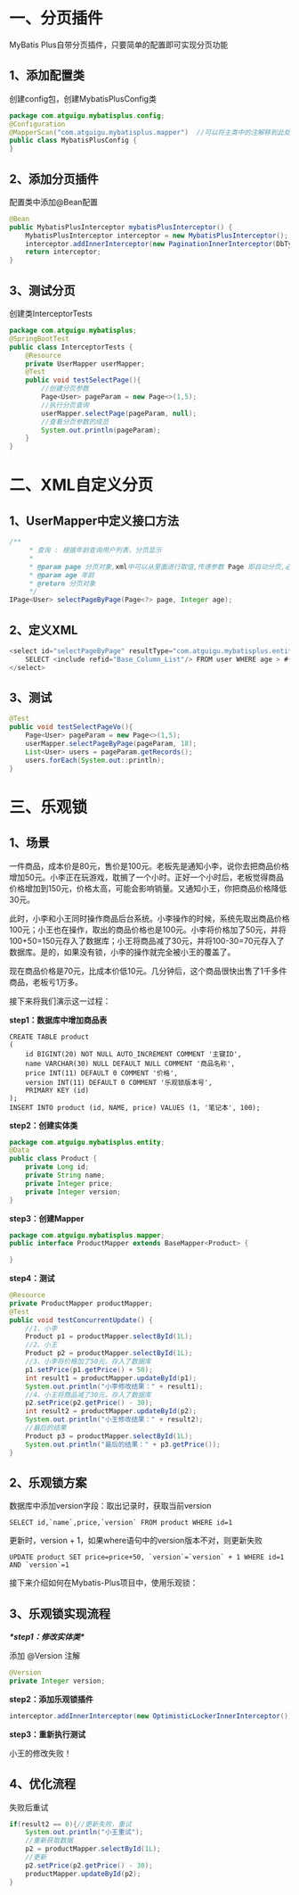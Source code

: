 # 一、分页插件

MyBatis Plus自带分页插件，只要简单的配置即可实现分页功能

## 1、添加配置类

创建config包，创建MybatisPlusConfig类 

```java
package com.atguigu.mybatisplus.config;
@Configuration
@MapperScan("com.atguigu.mybatisplus.mapper")  //可以将主类中的注解移到此处
public class MybatisPlusConfig {
}
```

## **2、添加分页插件**

配置类中添加@Bean配置 

```java
@Bean
public MybatisPlusInterceptor mybatisPlusInterceptor() {
    MybatisPlusInterceptor interceptor = new MybatisPlusInterceptor();
    interceptor.addInnerInterceptor(new PaginationInnerInterceptor(DbType.MYSQL));
    return interceptor;
}
```

## **3、测试分页**

创建类InterceptorTests 

```java
package com.atguigu.mybatisplus;
@SpringBootTest
public class InterceptorTests {
    @Resource
    private UserMapper userMapper;
    @Test
    public void testSelectPage(){
        //创建分页参数
        Page<User> pageParam = new Page<>(1,5);
        //执行分页查询
        userMapper.selectPage(pageParam, null);
        //查看分页参数的成员
        System.out.println(pageParam);
    }
}
```

# 二、XML自定义分页

## 1、UserMapper中定义接口方法

 

```java
/**
     * 查询 : 根据年龄查询用户列表，分页显示
     *
     * @param page 分页对象,xml中可以从里面进行取值,传递参数 Page 即自动分页,必须放在第一位
     * @param age 年龄
     * @return 分页对象
     */
IPage<User> selectPageByPage(Page<?> page, Integer age);
```

## 2、定义XML

 

```java
<select id="selectPageByPage" resultType="com.atguigu.mybatisplus.entity.User">
    SELECT <include refid="Base_Column_List"/> FROM user WHERE age > #{age}
</select>
```

## 3、测试

 

```java
@Test
public void testSelectPageVo(){
    Page<User> pageParam = new Page<>(1,5);
    userMapper.selectPageByPage(pageParam, 18);
    List<User> users = pageParam.getRecords();
    users.forEach(System.out::println);
}
```

# **三、乐观锁**

## **1、场景**

一件商品，成本价是80元，售价是100元。老板先是通知小李，说你去把商品价格增加50元。小李正在玩游戏，耽搁了一个小时。正好一个小时后，老板觉得商品价格增加到150元，价格太高，可能会影响销量。又通知小王，你把商品价格降低30元。

此时，小李和小王同时操作商品后台系统。小李操作的时候，系统先取出商品价格100元；小王也在操作，取出的商品价格也是100元。小李将价格加了50元，并将100+50=150元存入了数据库；小王将商品减了30元，并将100-30=70元存入了数据库。是的，如果没有锁，小李的操作就完全被小王的覆盖了。

现在商品价格是70元，比成本价低10元。几分钟后，这个商品很快出售了1千多件商品，老板亏1万多。

接下来将我们演示这一过程：

**step1：数据库中增加商品表** 

```mysql
CREATE TABLE product
(
    id BIGINT(20) NOT NULL AUTO_INCREMENT COMMENT '主键ID',
    name VARCHAR(30) NULL DEFAULT NULL COMMENT '商品名称',
    price INT(11) DEFAULT 0 COMMENT '价格',
    version INT(11) DEFAULT 0 COMMENT '乐观锁版本号',
    PRIMARY KEY (id)
);
INSERT INTO product (id, NAME, price) VALUES (1, '笔记本', 100);
```

**step2：创建实体类**

```java
package com.atguigu.mybatisplus.entity;
@Data
public class Product {
    private Long id;
    private String name;
    private Integer price;
    private Integer version;
}
```

**step3：创建Mapper** 

```java
package com.atguigu.mybatisplus.mapper;
public interface ProductMapper extends BaseMapper<Product> {
    
}
```

**step4：测试** 

```java
@Resource
private ProductMapper productMapper;
@Test
public void testConcurrentUpdate() {
    //1、小李
    Product p1 = productMapper.selectById(1L);
    //2、小王
    Product p2 = productMapper.selectById(1L);
    //3、小李将价格加了50元，存入了数据库
    p1.setPrice(p1.getPrice() + 50);
    int result1 = productMapper.updateById(p1);
    System.out.println("小李修改结果：" + result1);
    //4、小王将商品减了30元，存入了数据库
    p2.setPrice(p2.getPrice() - 30);
    int result2 = productMapper.updateById(p2);
    System.out.println("小王修改结果：" + result2);
    //最后的结果
    Product p3 = productMapper.selectById(1L);
    System.out.println("最后的结果：" + p3.getPrice());
}
```

## 2、乐观锁方案

数据库中添加version字段：取出记录时，获取当前version 

```mysql
SELECT id,`name`,price,`version` FROM product WHERE id=1
```

更新时，version + 1，如果where语句中的version版本不对，则更新失败 

```mysql
UPDATE product SET price=price+50, `version`=`version` + 1 WHERE id=1 AND `version`=1
```

接下来介绍如何在Mybatis-Plus项目中，使用乐观锁：

## 3、乐观锁实现流程

***\*step1：修改实体类\****

添加 @Version 注解 

```java
@Version
private Integer version;
```

**step2：添加乐观锁插件** 

```java
interceptor.addInnerInterceptor(new OptimisticLockerInnerInterceptor());//乐观锁
```

**step3：重新执行测试**

小王的修改失败！

## 4、优化流程

失败后重试

```java
if(result2 == 0){//更新失败，重试
    System.out.println("小王重试");
    //重新获取数据
    p2 = productMapper.selectById(1L);
    //更新
    p2.setPrice(p2.getPrice() - 30);
    productMapper.updateById(p2);
}
```